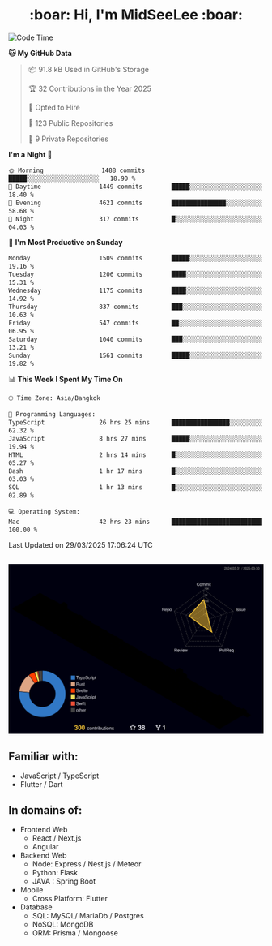 <h1 align="center"> :boar: Hi, I'm MidSeeLee :boar:</h1>
 
<!--START_SECTION:waka-->
![Code Time](http://img.shields.io/badge/Code%20Time-2%2C717%20hrs%2034%20mins-blue)

**🐱 My GitHub Data** 

> 📦 91.8 kB Used in GitHub's Storage 
 > 
> 🏆 32 Contributions in the Year 2025
 > 
> 💼 Opted to Hire
 > 
> 📜 123 Public Repositories 
 > 
> 🔑 9 Private Repositories 
 > 
**I'm a Night 🦉** 

```text
🌞 Morning                1488 commits        █████░░░░░░░░░░░░░░░░░░░░   18.90 % 
🌆 Daytime                1449 commits        █████░░░░░░░░░░░░░░░░░░░░   18.40 % 
🌃 Evening                4621 commits        ███████████████░░░░░░░░░░   58.68 % 
🌙 Night                  317 commits         █░░░░░░░░░░░░░░░░░░░░░░░░   04.03 % 
```
📅 **I'm Most Productive on Sunday** 

```text
Monday                   1509 commits        █████░░░░░░░░░░░░░░░░░░░░   19.16 % 
Tuesday                  1206 commits        ████░░░░░░░░░░░░░░░░░░░░░   15.31 % 
Wednesday                1175 commits        ████░░░░░░░░░░░░░░░░░░░░░   14.92 % 
Thursday                 837 commits         ███░░░░░░░░░░░░░░░░░░░░░░   10.63 % 
Friday                   547 commits         ██░░░░░░░░░░░░░░░░░░░░░░░   06.95 % 
Saturday                 1040 commits        ███░░░░░░░░░░░░░░░░░░░░░░   13.21 % 
Sunday                   1561 commits        █████░░░░░░░░░░░░░░░░░░░░   19.82 % 
```


📊 **This Week I Spent My Time On** 

```text
🕑︎ Time Zone: Asia/Bangkok

💬 Programming Languages: 
TypeScript               26 hrs 25 mins      ████████████████░░░░░░░░░   62.32 % 
JavaScript               8 hrs 27 mins       █████░░░░░░░░░░░░░░░░░░░░   19.94 % 
HTML                     2 hrs 14 mins       █░░░░░░░░░░░░░░░░░░░░░░░░   05.27 % 
Bash                     1 hr 17 mins        █░░░░░░░░░░░░░░░░░░░░░░░░   03.03 % 
SQL                      1 hr 13 mins        █░░░░░░░░░░░░░░░░░░░░░░░░   02.89 % 

💻 Operating System: 
Mac                      42 hrs 23 mins      █████████████████████████   100.00 % 
```


 Last Updated on 29/03/2025 17:06:24 UTC
<!--END_SECTION:waka-->

##

![](./profile-3d-contrib/profile-night-rainbow.svg)

## Familiar with:
- JavaScript / TypeScript
- Flutter / Dart

## In domains of:
- Frontend Web
  - React / Next.js
  - Angular
- Backend Web
  - Node: Express / Nest.js / Meteor
  - Python: Flask
  - JAVA : Spring Boot
- Mobile
  - Cross Platform: Flutter
- Database
  - SQL: MySQL/ MariaDb / Postgres
  - NoSQL: MongoDB
  - ORM: Prisma / Mongoose
